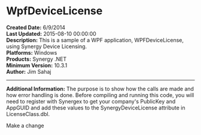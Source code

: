 # WpfDeviceLicense<br />
**Created Date:** 6/9/2014<br />
**Last Updated:** 2015-08-10 00:00:00<br />
**Description:** This is a sample of a WPF application, WPFDeviceLicense, using Synergy Device Licensing.<br />
**Platforms:** Windows<br />
**Products:** Synergy .NET<br />
**Minimum Version:** 10.3.1<br />
**Author:** Jim Sahaj
<hr>

**Additional Information:** The purpose is to show how the calls are made and how error handling is done. Before compiling and running this code, you will need to register with Synergex to get your company's PublicKey and AppGUID and add these values to the SynergyDeviceLicense attribute in LicenseClass.dbl.

Make a change
